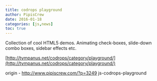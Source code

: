 ```yaml
---
title: codrops playground
author: PipisCrew
date: 2016-01-18
categories: [js,news]
toc: true
---
```


Collection of cool HTML5 demos. Animating check-boxes, slide-down combo boxes, sidebar effects etc.

[http://tympanus.net/codrops/category/playground/](http://tympanus.net/codrops/category/playground/)

origin - http://www.pipiscrew.com/?p=3249 js-codrops-playground
